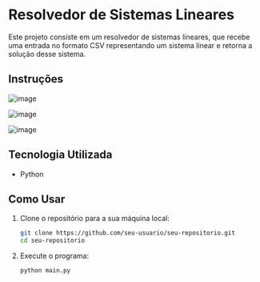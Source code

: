 # Resolvedor de Sistemas Lineares

Este projeto consiste em um resolvedor de sistemas lineares, que recebe uma entrada no formato CSV representando um sistema linear e retorna a solução desse sistema.

## Instruções

![image](https://user-images.githubusercontent.com/68881676/200976133-8d295879-978b-40c0-adfc-01aae877a1a5.png)

![image](https://user-images.githubusercontent.com/68881676/200976180-0a7db320-2b6c-4e7b-b160-549210327de0.png)

![image](https://user-images.githubusercontent.com/68881676/200976248-2aaac83a-e587-49ac-90ea-a864a73b412a.png)

## Tecnologia Utilizada
- Python

## Como Usar

1. Clone o repositório para a sua máquina local:

   ```bash
   git clone https://github.com/seu-usuario/seu-repositorio.git
   cd seu-repositorio
   ```
2. Execute o programa:

   ```bash
   python main.py
   ```
